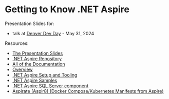# Getting to Know .NET Aspire

Presentation Slides for:
- talk at [Denver Dev Day](https://denverdevday.github.io/may-2024/) - May 31, 2024

Resources:
- [The Presentation Slides](https://raelyard.github.io/aspire-talk/)
- [.NET Aspire Repository](https://github.com/dotnet/aspire)
- [All of the Documentation](https://learn.microsoft.com/en-us/dotnet/aspire/)
- [Overview](https://learn.microsoft.com/en-us/dotnet/aspire/get-started/aspire-overview)
- [.NET Aspire Setup and Tooling](https://learn.microsoft.com/en-us/dotnet/aspire/fundamentals/setup-tooling?tabs=linux&pivots=visual-studio)
- [.NET Aspire Samples](https://github.com/dotnet/aspire)
- [.NET Aspire SQL Server component](https://learn.microsoft.com/en-us/dotnet/aspire/database/sql-server-component?tabs=dotnet-cli)
- [Aspirate (Aspir8) (Docker Compose/Kubernetes Manifests from Aspire)](https://github.com/prom3theu5/aspirational-manifests)
